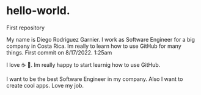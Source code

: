 # hello-world.
First repository

My name is Diego Rodriguez Garnier.
I work as Software Engineer for a big company in Costa Rica.
Im really to learn how to use GitHub for many things.
First commit on 8/17/2022. 1:25am

I love :coffee: :pizza:.
Im really happy to start learnig how to use GitHub.

I want to be the best Software Engineer in my company.
Also I want to create cool apps.
Love my job.
